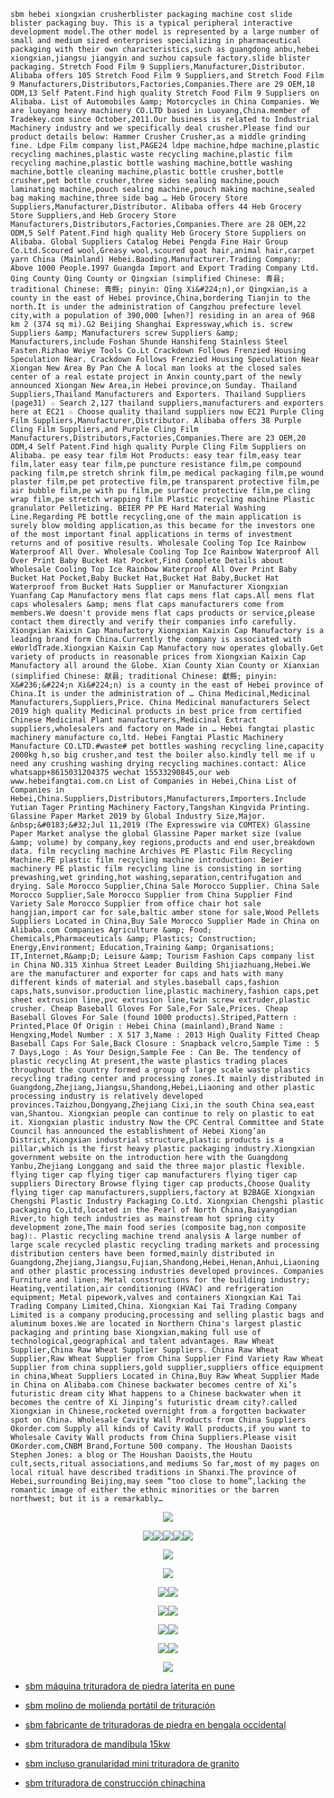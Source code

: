 
```
sbm hebei xiongxian crusherblister packaging machine cost slide blister packaging buy. This is a typical peripheral interactive development model.The other model is represented by a large number of small and medium sized enterprises specializing in pharmaceutical packaging with their own characteristics,such as guangdong anbu,hebei xiongxian,jiangsu jiangyin and suzhou capsule factory.slide blister packaging. Stretch Food Film 9 Suppliers,Manufacturer,Distributor. Alibaba offers 105 Stretch Food Film 9 Suppliers,and Stretch Food Film 9 Manufacturers,Distributors,Factories,Companies.There are 29 OEM,18 ODM,13 Self Patent.Find high quality Stretch Food Film 9 Suppliers on Alibaba. List of Automobiles &amp; Motorcycles in China Companies. We are luoyang heavy machinery CO.LTD based in Luoyang,China.member of Tradekey.com since October,2011.Our business is related to Industrial Machinery industry and we specifically deal crusher.Please find our product details below: Hammer Crusher Crusher,as a middle grinding fine. Ldpe Film company list,PAGE24 ldpe machine,hdpe machine,plastic recycling machines,plastic waste recycling machine,plastic film recycling machine,plastic bottle washing machine,bottle washing machine,bottle cleaning machine,plastic bottle crusher,bottle crusher,pet bottle crusher,three sides sealing machine,pouch laminating machine,pouch sealing machine,pouch making machine,sealed bag making machine,three side bag … Heb Grocery Store Suppliers,Manufacturer,Distributor. Alibaba offers 44 Heb Grocery Store Suppliers,and Heb Grocery Store Manufacturers,Distributors,Factories,Companies.There are 28 OEM,22 ODM,5 Self Patent.Find high quality Heb Grocery Store Suppliers on Alibaba. Global Suppliers Catalog Hebei Pengda Fine Hair Group Co.Ltd.Scoured wool,Greasy wool,scoured goat hair,animal hair,carpet yarn China (Mainland) Hebei.Baoding.Manufacturer.Trading Company: Above 1000 People.1997 Guangda Import and Export Trading Company Ltd. Qing County Qing County or Qingxian (simplified Chinese: 青县; traditional Chinese: 青縣; pinyin: Qīng Xi&#224;n),or Qingxian,is a county in the east of Hebei province,China,bordering Tianjin to the north.It is under the administration of Cangzhou prefecture level city,with a population of 390,000 [when?] residing in an area of 968 km 2 (374 sq mi).G2 Beijing Shanghai Expressway,which is. screw Suppliers &amp; Manufacturers screw Suppliers &amp; Manufacturers,include Foshan Shunde Hanshifeng Stainless Steel Fasten.Rizhao Weiye Tools Co.Lt Crackdown Follows Frenzied Housing Speculation Near. Crackdown Follows Frenzied Housing Speculation Near Xiongan New Area By Pan Che A local man looks at the closed sales center of a real estate project in Anxin county,part of the newly announced Xiongan New Area,in Hebei province,on Sunday. Thailand Suppliers,Thailand Manufacturers and Exporters. Thailand Suppliers (page31) ☆ Search 2,127 thailand suppliers,manufacturers and exporters here at EC21 ☆ Choose quality thailand suppliers now EC21 Purple Cling Film Suppliers,Manufacturer,Distributor. Alibaba offers 38 Purple Cling Film Suppliers,and Purple Cling Film Manufacturers,Distributors,Factories,Companies.There are 23 OEM,20 ODM,4 Self Patent.Find high quality Purple Cling Film Suppliers on Alibaba. pe easy tear film Hot Products: easy tear film,easy tear film,later easy tear film,pe puncture resistance film,pe compound packing film,pe stretch shrink film,pe medical packaging film,pe wound plaster film,pe pet protective film,pe transparent protective film,pe air bubble film,pe with pu film,pe surface protective film,pe cling wrap film,pe stretch wrapping film Plastic recycling machine Plastic granulator Pelletizing. BEIER PP PE Hard Material Washing Line.Regarding PE bottle recycling,one of the main application is surely blow molding application,as this became for the investors one of the most important final applications in terms of investment returns and of positive results. Wholesale Cooling Top Ice Rainbow Waterproof All Over. Wholesale Cooling Top Ice Rainbow Waterproof All Over Print Baby Bucket Hat Pocket,Find Complete Details about Wholesale Cooling Top Ice Rainbow Waterproof All Over Print Baby Bucket Hat Pocket,Baby Bucket Hat,Bucket Hat Baby,Bucket Hat Waterproof from Bucket Hats Supplier or Manufacturer Xiongxian Yuanfang Cap Manufactory mens flat caps mens flat caps.All mens flat caps wholesalers &amp; mens flat caps manufacturers come from members.We doesn't provide mens flat caps products or service,please contact them directly and verify their companies info carefully. Xiongxian Kaixin Cap Manufactory Xiongxian Kaixin Cap Manufactory is a leading brand form China.Currently the company is associated with eWorldTrade.Xiongxian Kaixin Cap Manufactory now operates globally.Get variety of products in reasonable prices from Xiongxian Kaixin Cap Manufactory all around the Globe. Xian County Xian County or Xianxian (simplified Chinese: 献县; traditional Chinese: 獻縣; pinyin: X&#236;&#224;n Xi&#224;n) is a county in the east of Hebei province of China.It is under the administration of … China Medicinal,Medicinal Manufacturers,Suppliers,Price. China Medicinal manufacturers Select 2019 high quality Medicinal products in best price from certified Chinese Medicinal Plant manufacturers,Medicinal Extract suppliers,wholesalers and factory on Made in … Hebei fangtai plastic machinery manufacture co,ltd. Hebei Fangtai Plastic Machinery Manufacture CO.LTD.#waste# pet bottles washing recycling line,capacity 2000kg h,so big crusher,and test the boiler also.kindly tell me if u need any crushing washing drying recycling machines.contact: Alice whatsapp+8615031204375 wechat 15533290845,our web www.hebeifangtai.com.cn List of Companies in Hebei,China List of Companies in Hebei,China.Suppliers,Distributors,Manufacturers,Importers.Include Yutian Tager Printing Machinery Factory,Tangshan Kingvida Printing. Glassine Paper Market 2019 by Global Industry Size,Major. &nbsp;&#0183;&#32;Jul 11,2019 (The Expresswire via COMTEX) Glassine Paper Market analyse the global Glassine Paper market size (value &amp; volume) by company,key regions,products and end user,breakdown data. film recycling machine Archives PE Plastic Film Recycling Machine.PE plastic film recycling machine introduction: Beier machinery PE plastic film recycling line is consisting in sorting prewashing,wet grinding,hot washing,separation,centrifugation and drying. Sale Morocco Supplier,China Sale Morocco Supplier. China Sale Morocco Supplier,Sale Morocco Supplier from China Supplier Find Variety Sale Morocco Supplier from office chair hot sale hangjian,import car for sale,baltic amber stone for sale,Wood Pellets Suppliers Located in China,Buy Sale Morocco Supplier Made in China on Alibaba.com Companies Agriculture &amp; Food; Chemicals,Pharmaceuticals &amp; Plastics; Construction; Energy,Environment; Education,Training &amp; Organisations; IT,Internet,R&amp;D; Leisure &amp; Tourism Fashion Caps company list in China NO.315 Xinhua Street Leader Building Shijiazhuang,Hebei.We are the manufacturer and exporter for caps and hats with many different kinds of material and styles.baseball caps,fashion caps,hats,sunvisor.production line,plastic machinery,fashion caps,pet sheet extrusion line,pvc extrusion line,twin screw extruder,plastic crusher. Cheap Baseball Gloves For Sale,For Sale,Prices. Cheap Baseball Gloves For Sale (found 1000 products).Striped,Pattern : Printed,Place Of Origin : Hebei China (mainland),Brand Name : Hengxing,Model Number : X 517 3,Name : 2013 High Quality Fitted Cheap Baseball Caps For Sale,Back Closure : Snapback velcro,Sample Time : 5 7 Days,Logo : As Your Design,Sample Fee : Can Be. The tendency of plastic recycling At present,the waste plastics trading places throughout the country formed a group of large scale waste plastics recycling trading center and processing zones.It mainly distributed in Guangdong,Zhejiang,Jiangsu,Shandong,Hebei,Liaoning and other plastic processing industry is relatively developed provinces.Taizhou,Dongyang,Zhejiang Cixi,in the south China sea,east van,Shantou. Xiongxian people can continue to rely on plastic to eat it. Xiongxian plastic industry Now the CPC Central Committee and State Council has announced the establishment of Hebei Xiong’an District,Xiongxian industrial structure,plastic products is a pillar,which is the first heavy plastic packaging industry.Xiongxian government website on the introduction here with the Guangdong Yanbu,Zhejiang Longgang and said the three major plastic flexible. flying tiger cap flying tiger cap manufacturers flying tiger cap suppliers Directory Browse flying tiger cap products,Choose Quality flying tiger cap manufacturers,suppliers,factory at B2BAGE Xiongxian Chengshi Plastic Industry Packaging Co.Ltd. Xiongxian Chengshi plastic packaging Co,Ltd,located in the Pearl of North China,Baiyangdian River,to high tech industries as mainstream hot spring city development zone,The main food series (composite bag,non composite bag):. Plastic recycling machine trend analysis A large number of large scale recycled plastic recycling trading markets and processing distribution centers have been formed,mainly distributed in Guangdong,Zhejiang,Jiangsu,Fujian,Shandong,Hebei,Henan,Anhui,Liaoning and other plastic processing industries developed provinces. Companies Furniture and linen; Metal constructions for the building industry; Heating,ventilation,air conditioning (HVAC) and refrigeration equipment; Metal pipework,valves and containers Xiongxian Kai Tai Trading Company Limited,China. Xiongxian Kai Tai Trading Company Limited is a company producing,processing and selling plastic bags and aluminum boxes.We are located in Northern China's largest plastic packaging and printing base Xiongxian,making full use of technological,geographical and talent advantages. Raw Wheat Supplier,China Raw Wheat Supplier Suppliers. China Raw Wheat Supplier,Raw Wheat Supplier from China Supplier Find Variety Raw Wheat Supplier from china suppliers,gold supplier,suppliers office equipment in china,Wheat Suppliers Located in China,Buy Raw Wheat Supplier Made in China on Alibaba.com Chinese backwater becomes centre of Xi’s futuristic dream city What happens to a Chinese backwater when it becomes the centre of Xi Jinping’s futuristic dream city?.called Xiongxian in Chinese,rocketed overnight from a forgotten backwater spot on China. Wholesale Cavity Wall Products from China Suppliers Okorder.com Supply all kinds of Cavity Wall products,if you want to Wholesale Cavity Wall products from China Suppliers.Please visit OKorder.com,CNBM Brand,Fortune 500 company. The Houshan Daoists Stephen Jones: a blog or The Houshan Daoists,the Houtu cult,sects,ritual associations,and mediums So far,most of my pages on local ritual have described traditions in Shanxi.The province of Hebei,surrounding Beijing,may seem “too close to home”,lacking the romantic image of either the ethnic minorities or the barren northwest; but it is a remarkably… 
```

<div align="center">

<a href="https://es-crusher.shibang-china.com/github&k=sbm+hebei+xiongxian+crusher"><img src="https://static.shibang-china.com/es/crusher/logo.jpg"></a>

<a href="https://es-crusher.shibang-china.com/github&k=sbm+hebei+xiongxian+crusher"><img src="https://static.shibang-china.com/es/crusher/index.jpg"></a><a href="https://es-crusher.shibang-china.com/material.htmlgithub&k=sbm+hebei+xiongxian+crusher"><img src="https://static.shibang-china.com/es/crusher/material.jpg"></a><a href="https://es-crusher.shibang-china.com/application.htmlgithub&k=sbm+hebei+xiongxian+crusher"><img src="https://static.shibang-china.com/es/crusher/application.jpg"></a><a href="https://es-crusher.shibang-china.com/aboutus.htmlgithub&k=sbm+hebei+xiongxian+crusher"><img src="https://static.shibang-china.com/es/crusher/aboutus.jpg"></a><a href="https://es-crusher.shibang-china.com/contact.htmlgithub&k=sbm+hebei+xiongxian+crusher"><img src="https://static.shibang-china.com/es/crusher/contact.jpg"></a>

<a href="https://es-crusher.shibang-china.com/github&k=sbm+hebei+xiongxian+crusher"><img src="https://static.shibang-china.com/es/crusher/banner.jpg"></a>

<a href="https://swt.shibang-china.com/github&k=sbm+hebei+xiongxian+crusher"><img src="https://static.shibang-china.com/es/crusher/text.jpg"></a>

<a href="https://swt.shibang-china.com/github&k=sbm+hebei+xiongxian+crusher"><img src="https://static.shibang-china.com/es/crusher/chat.jpg"></a><a href="https://es-crusher.shibang-china.com/contact.htmlgithub&k=sbm+hebei+xiongxian+crusher"><img src="https://static.shibang-china.com/es/crusher/message.jpg"></a>

<a href="https://es-crusher.shibang-china.com/products/pe.htmlgithub&k=sbm+hebei+xiongxian+crusher"><img src="https://static.shibang-china.com/es/crusher/pe.jpg"></a><a href="https://es-crusher.shibang-china.com/products/pf.htmlgithub&k=sbm+hebei+xiongxian+crusher"><img src="https://static.shibang-china.com/es/crusher/pf.jpg"></a>

<a href="https://es-crusher.shibang-china.com/products/hpt.htmlgithub&k=sbm+hebei+xiongxian+crusher"><img src="https://static.shibang-china.com/es/crusher/hpt.jpg"></a><a href="https://es-crusher.shibang-china.com/products/vsi.htmlgithub&k=sbm+hebei+xiongxian+crusher"><img src="https://static.shibang-china.com/es/crusher/vsi.jpg"></a>

<a href="https://es-crusher.shibang-china.com/products/klv.htmlgithub&k=sbm+hebei+xiongxian+crusher"><img src="https://static.shibang-china.com/es/crusher/klv.jpg"></a><a href="https://es-crusher.shibang-china.com/products/portable.htmlgithub&k=sbm+hebei+xiongxian+crusher"><img src="https://static.shibang-china.com/es/crusher/portable.jpg"></a>

<a href="https://swt.shibang-china.com/github&k=sbm+hebei+xiongxian+crusher"><img src="https://static.shibang-china.com/es/crusher/case.jpg"></a>

</div>


* [sbm máquina trituradora de piedra laterita en pune](sbm%20m%C3%A1quina%20trituradora%20de%20piedra%20laterita%20en%20pune.md)

* [sbm molino de molienda portátil de trituración](sbm%20molino%20de%20molienda%20port%C3%A1til%20de%20trituraci%C3%B3n.md)

* [sbm fabricante de trituradoras de piedra en bengala occidental](sbm%20fabricante%20de%20trituradoras%20de%20piedra%20en%20bengala%20occidental.md)

* [sbm trituradora de mandíbula 15kw](sbm%20trituradora%20de%20mand%C3%ADbula%2015kw.md)

* [sbm incluso granularidad mini trituradora de granito](sbm%20incluso%20granularidad%20mini%20trituradora%20de%20granito.md)

* [sbm trituradora de construcción chinachina](sbm%20trituradora%20de%20construcci%C3%B3n%20chinachina.md)